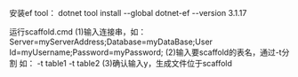 安装ef tool：
dotnet tool install --global dotnet-ef --version 3.1.17

运行scaffold.cmd 
(1)输入连接串，如： Server=myServerAddress;Database=myDataBase;User Id=myUsername;Password=myPassword;
(2)输入要scaffold的表名，通过-t分割 如： -t table1 -t table2
(3)确认输入y，生成文件位于scaffold